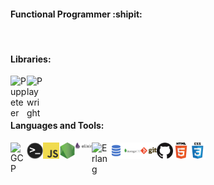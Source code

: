 #### Functional Programmer :shipit:

<br />

#### Libraries:

<img align="left" alt="Puppeteer" width="26px" src="https://user-images.githubusercontent.com/10379601/29446482-04f7036a-841f-11e7-9872-91d1fc2ea683.png" />

<img align="left" alt="Playwright" width="26px" src="https://github.githubassets.com/images/icons/emoji/unicode/1f3ad.png" />


<br /><br /><br />

#### Languages and Tools:

<img align="left" alt="GCP" width="26px" src="https://avatars0.githubusercontent.com/u/2810941?s=200&v=4" />

<img align="left" alt="ZSH" width="26px" src="https://raw.githubusercontent.com/github/explore/80688e429a7d4ef2fca1e82350fe8e3517d3494d/topics/terminal/terminal.png" />

<img align="left" alt="JavaScript" width="26px" src="https://raw.githubusercontent.com/github/explore/80688e429a7d4ef2fca1e82350fe8e3517d3494d/topics/javascript/javascript.png" />

<img align="left" alt="Node.js" width="26px" src="https://raw.githubusercontent.com/github/explore/80688e429a7d4ef2fca1e82350fe8e3517d3494d/topics/nodejs/nodejs.png" />

<img align="left" alt="Elixir" width="26px" src="https://raw.githubusercontent.com/elixir-lang/elixir-lang.github.com/master/images/logo/logo.png" />

<img align="left" alt="Erlang" width="26px" src="https://avatars1.githubusercontent.com/u/153393?s=200&v=4" />

<img align="left" alt="SQL" width="26px" src="https://raw.githubusercontent.com/github/explore/80688e429a7d4ef2fca1e82350fe8e3517d3494d/topics/sql/sql.png" />

<img align="left" alt="MongoDB" width="26px" src="https://raw.githubusercontent.com/github/explore/80688e429a7d4ef2fca1e82350fe8e3517d3494d/topics/mongodb/mongodb.png" />

<img align="left" alt="Git" width="26px" src="https://raw.githubusercontent.com/github/explore/80688e429a7d4ef2fca1e82350fe8e3517d3494d/topics/git/git.png" />

<img align="left" alt="GitHub" width="26px" src="https://raw.githubusercontent.com/github/explore/78df643247d429f6cc873026c0622819ad797942/topics/github/github.png" />

<img align="left" alt="HTML5" width="26px" src="https://raw.githubusercontent.com/github/explore/80688e429a7d4ef2fca1e82350fe8e3517d3494d/topics/html/html.png" />

<img align="left" alt="CSS3" width="26px" src="https://raw.githubusercontent.com/github/explore/80688e429a7d4ef2fca1e82350fe8e3517d3494d/topics/css/css.png" />

<br />
